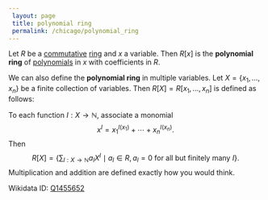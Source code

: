 ```yaml
---
 layout: page
 title: polynomial ring
 permalink: /chicago/polynomial_ring
---
```



Let $R$ be a [commutative](https://defsmath.github.io/DefsMath/commutative) [ring](https://defsmath.github.io/DefsMath/ring) and $x$ a variable. Then $R[x]$ is the **polynomial ring** of [polynomials](https://defsmath.github.io/DefsMath/polynomial) in $x$ with coefficients in $R$.

We can also define the **polynomial ring** in multiple variables. Let $X = \{x_1,\dots,x_n\}$ be a finite collection of variables. Then $R[X] = R[x_1,\dots,x_n]$ is defined as follows:

To each function $I:X\to \mathbb N$, associate a monomial $$x^I = x_1^{I(x_1)}+\cdots + x_n^{I(x_n)}.$$ Then $$R[X]= \left\{ \sum_{I:X\to \mathbb N} a_IX^I \mid a_I\in R, a_I = 0 \text{ for all but finitely many } I \right\}.$$ Multiplication and addition are defined exactly how you would think. 

Wikidata ID: [Q1455652](https://www.wikidata.org/wiki/Q1455652)